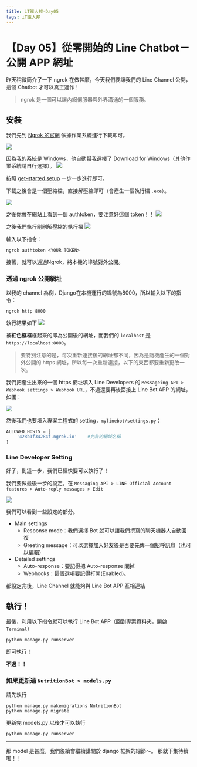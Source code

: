 ```yaml
---
title: iT鐵人邦-Day05
tags: iT鐵人邦
---
```


# 【Day 05】從零開始的 Line Chatbot－公開 APP 網址

昨天稍微簡介了一下 ngrok 在做甚麼，今天我們要讓我們的 Line Channel 公開，這個 Chatbot 才可以真正運作！

> ngrok 是一個可以讓內網伺服器與外界溝通的一個服務。

## 安裝

我們先到 [Ngrok 的官網](https://ngrok.com/) 依據作業系統進行下載即可。

![](https://i.imgur.com/tsEaXzR.png)

因為我的系統是 Windows，他自動幫我選擇了 Download for Windows（其他作業系統請自行選擇）。
![](https://i.imgur.com/JSaoYlu.png)

按照 [get-started setup](https://dashboard.ngrok.com/get-started/setup) 一步一步進行即可。

下載之後會是一個壓縮檔，直接解壓縮即可（會產生一個執行檔 `.exe`）。

![](https://i.imgur.com/oJKS5Ta.png)

之後你會在網站上看到一個 authtoken，要注意好這個 token！！
![](https://i.imgur.com/wkJXKXt.png)

之後我們執行剛剛解壓縮的執行檔
![](https://i.imgur.com/6aEfnw2.png)

輸入以下指令：

```shell
ngrok authtoken <YOUR TOKEN>
```

接著，就可以透過Ngrok，將本機的埠號對外公開。

### 透過 ngrok 公開網址

以我的 channel 為例，Django在本機運行的埠號為8000，所以輸入以下的指令：

```shell
ngrok http 8000
```
執行結果如下
![](https://i.imgur.com/h9tKR3d.png)

被**紅色框框**框起來的即為公開後的網址，而我們的 `localhost` 是 `https://localhost:8000`。

> 要特別注意的是，每次重新連接後的網址都不同，因為是隨機產生的一個對外公開的 https 網址，所以每一次重新連接，以下的東西都要重新更改一次。

我們把產生出來的一個 https 網址填入 Line Developers 的 `Messageing API > Webhook settings > Webhook URL`，不過還要再後面接上 Line Bot APP 的網址，如圖：

![](https://i.imgur.com/r3QaVt2.png)

然後我們也要填入專案主程式的 setting，`mylinebot/settings.py`：
```python
ALLOWED_HOSTS = [
    '428b1f34284f.ngrok.io'    #允許的網域名稱
]
```

### Line Developer Setting

好了，到這一步，我們已經快要可以執行了！

我們要做最後一步的設定。在 `Messaging API > LINE Official Account features > Auto-reply messages > Edit`

![](https://i.imgur.com/TzBunSQ.png)

我們可以看到一些設定的部分。
+ Main settings
    + Response mode：我們選擇 Bot 就可以讓我們撰寫的聊天機器人自動回復
    + Greeting message：可以選擇加入好友後是否要先傳一個招呼訊息（也可以編輯）
+ Detailed settings
    + Auto-response：要記得把 Auto-response 關掉
    + Webhooks：這個選項要記得打開(Enabled)。

都設定完後，Line Channel 就能夠與 Line Bot APP 互相連結

## 執行！

最後，利用以下指令就可以執行 Line Bot APP（回到專案資料夾，開啟 `Terminal`）

```shell
python manage.py runserver
```

即可執行！

**不過！！**

### 如果更新過 `NutritionBot > models.py`

請先執行
```shell
python manage.py makemigrations NutritionBot
python manage.py migrate
```

更新完 models.py 以後才可以執行

```shell
python manage.py runserver
```

---

那 model 是甚麼，我們後續會繼續講關於 django 框架的細節～。
那就下集待續啦！！